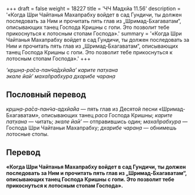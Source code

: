 +++
draft = false
weight = 18227
title = 'ЧЧ Мадхйа 11.56'
description = '«Когда Шри Чайтанья Махапрабху войдет в сад Гундичи, ты должен последовать за Ним и прочитать пять глав из „Шримад-Бхагаватам“, описывающих танец Господа Кришны с гопи. Это позволит тебе прикоснуться к лотосным стопам Господа».'
summary = '«Когда Шри Чайтанья Махапрабху войдет в сад Гундичи, ты должен последовать за Ним и прочитать пять глав из „Шримад-Бхагаватам“, описывающих танец Господа Кришны с гопи. Это позволит тебе прикоснуться к лотосным стопам Господа».'
+++

_‘кр̣шн̣а-ра̄са-пан̃ча̄дхйа̄йа’ карите пат̣хана  
экале йа̄и’ маха̄прабхура дхарибе чаран̣а_

## Пословный перевод

_кр̣шн̣а_\-_ра̄са_\-_пан̃ча_\-_адхйа̄йа_ — пять глав из Десятой песни «Шримад-Бхагаватам», описывающих танец _раса_ Господа Кришны; _карите_ _пат̣хана_ — читать; _экале_ _йа̄и’_ — отправившись один; _маха̄прабхура_ — Господа Шри Чайтаньи Махапрабху; _дхарибе_ _чаран̣а_ — обнимешь лотосные стопы.

## Перевод

**«Когда Шри Чайтанья Махапрабху войдет в сад Гундичи, ты должен последовать за Ним и прочитать пять глав из „Шримад-Бхагаватам“, описывающих танец Господа Кришны с гопи. Это позволит тебе прикоснуться к лотосным стопам Господа».**

